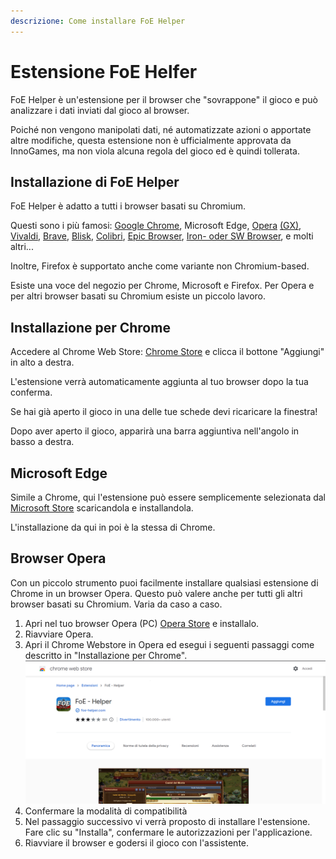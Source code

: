 ```yaml
---
descrizione: Come installare FoE Helper
---
```


# Estensione FoE Helfer

FoE Helper è un'estensione per il browser che "sovrappone" il gioco e può analizzare i dati inviati dal gioco al browser.

Poiché non vengono manipolati dati, né automatizzate azioni o apportate altre modifiche, questa estensione non è ufficialmente approvata da InnoGames, ma non viola alcuna regola del gioco ed è quindi tollerata.

## Installazione di FoE Helper

FoE Helper è adatto a tutti i browser basati su Chromium.

Questi sono i più famosi: [Google Chrome](https://www.google.com/chrome/), Microsoft Edge, [Opera](https://www.opera.com/) [(GX)](https://www.opera.com/de/gx), [Vivaldi](https://vivaldi.com/), [Brave](https://brave.com/), [Blisk](https://blisk.io/), [Colibri](https://colibri.opqr.co/), [Epic Browser](https://www.epicbrowser.com/), [Iron- oder SW Browser](https://www.srware.net/iron/), e molti altri...

Inoltre, Firefox è supportato anche come variante non Chromium-based.

Esiste una voce del negozio per Chrome, Microsoft e Firefox. Per Opera e per altri browser basati su Chromium esiste un piccolo lavoro.

## Installazione per Chrome

Accedere al Chrome Web Store: [Chrome Store](https://chrome.google.com/webstore/detail/foe-helper/bkagcmloachflbbkfmfiggipaelfamdf)  e clicca il bottone "Aggiungi" in alto a destra.

L'estensione verrà automaticamente aggiunta al tuo browser dopo la tua conferma.

<div data-gb-custom-block data-tag="hint" data-style='info'>
Se hai già aperto il gioco in una delle tue schede devi ricaricare la finestra!
</div>

Dopo aver aperto il gioco, apparirà una barra aggiuntiva nell'angolo in basso a destra.

## Microsoft Edge

Simile a Chrome, qui l'estensione può essere semplicemente selezionata dal [Microsoft Store](https://microsoftedge.microsoft.com/addons/detail/foe-helfer/cpmacpalonncbafboibpcjcpadloannb) scaricandola e installandola.

L'installazione da qui in poi è la stessa di Chrome.

## Browser Opera

Con un piccolo strumento puoi facilmente installare qualsiasi estensione di Chrome in un browser Opera. Questo può valere anche per tutti gli altri browser basati su Chromium. Varia da caso a caso.

1. Apri nel tuo browser Opera (PC) [Opera Store](https://addons.opera.com/de/extensions/details/install-chrome-extensions/) e installalo.
2. Riavviare Opera.
3. Apri il Chrome Webstore in Opera ed esegui i seguenti passaggi come descritto in "Installazione per Chrome". 
![FoE Helfer dall'installazione del Chrome Store](./.images/installazioneOpera.png)
4. Confermare la modalità di compatibilità 
5. Nel passaggio successivo vi verrà proposto di installare l'estensione. Fare clic su "Installa", confermare le autorizzazioni per l'applicazione.
6. Riavviare il browser e godersi il gioco con l'assistente.